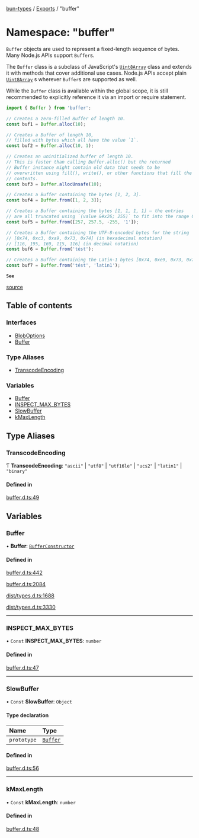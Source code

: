[bun-types](https://github.com/oven-sh/bun-types/blob/master/api-docs/README.md) / [Exports](https://github.com/oven-sh/bun-types/blob/master/api-docs/modules.md) / "buffer"

# Namespace: "buffer"

`Buffer` objects are used to represent a fixed-length sequence of bytes. Many
Node.js APIs support `Buffer`s.

The `Buffer` class is a subclass of JavaScript's [`Uint8Array`](https://developer.mozilla.org/en-US/docs/Web/JavaScript/Reference/Global_Objects/Uint8Array) class and
extends it with methods that cover additional use cases. Node.js APIs accept
plain [`Uint8Array`](https://developer.mozilla.org/en-US/docs/Web/JavaScript/Reference/Global_Objects/Uint8Array) s wherever `Buffer`s are supported as well.

While the `Buffer` class is available within the global scope, it is still
recommended to explicitly reference it via an import or require statement.

```js
import { Buffer } from 'buffer';

// Creates a zero-filled Buffer of length 10.
const buf1 = Buffer.alloc(10);

// Creates a Buffer of length 10,
// filled with bytes which all have the value `1`.
const buf2 = Buffer.alloc(10, 1);

// Creates an uninitialized buffer of length 10.
// This is faster than calling Buffer.alloc() but the returned
// Buffer instance might contain old data that needs to be
// overwritten using fill(), write(), or other functions that fill the Buffer's
// contents.
const buf3 = Buffer.allocUnsafe(10);

// Creates a Buffer containing the bytes [1, 2, 3].
const buf4 = Buffer.from([1, 2, 3]);

// Creates a Buffer containing the bytes [1, 1, 1, 1] – the entries
// are all truncated using `(value &#x26; 255)` to fit into the range 0–255.
const buf5 = Buffer.from([257, 257.5, -255, '1']);

// Creates a Buffer containing the UTF-8-encoded bytes for the string 'tést':
// [0x74, 0xc3, 0xa9, 0x73, 0x74] (in hexadecimal notation)
// [116, 195, 169, 115, 116] (in decimal notation)
const buf6 = Buffer.from('tést');

// Creates a Buffer containing the Latin-1 bytes [0x74, 0xe9, 0x73, 0x74].
const buf7 = Buffer.from('tést', 'latin1');
```

**`See`**

[source](https://github.com/nodejs/node/blob/v18.0.0/lib/buffer.js)

## Table of contents

### Interfaces

- [BlobOptions](https://github.com/oven-sh/bun-types/blob/master/api-docs/interfaces/buffer_.BlobOptions.md)
- [Buffer](https://github.com/oven-sh/bun-types/blob/master/api-docs/interfaces/buffer_.Buffer.md)

### Type Aliases

- [TranscodeEncoding](https://github.com/oven-sh/bun-types/blob/master/api-docs/modules/buffer_.md#transcodeencoding)

### Variables

- [Buffer](https://github.com/oven-sh/bun-types/blob/master/api-docs/modules/buffer_.md#buffer)
- [INSPECT\_MAX\_BYTES](https://github.com/oven-sh/bun-types/blob/master/api-docs/modules/buffer_.md#inspect_max_bytes)
- [SlowBuffer](https://github.com/oven-sh/bun-types/blob/master/api-docs/modules/buffer_.md#slowbuffer)
- [kMaxLength](https://github.com/oven-sh/bun-types/blob/master/api-docs/modules/buffer_.md#kmaxlength)

## Type Aliases

### TranscodeEncoding

Ƭ **TranscodeEncoding**: ``"ascii"`` \| ``"utf8"`` \| ``"utf16le"`` \| ``"ucs2"`` \| ``"latin1"`` \| ``"binary"``

#### Defined in

[buffer.d.ts:49](https://github.com/valgaze/bun-types/blob/6f8dbf8/buffer.d.ts#L49)

## Variables

### Buffer

• **Buffer**: [`BufferConstructor`](https://github.com/oven-sh/bun-types/blob/master/api-docs/interfaces/BufferConstructor.md)

#### Defined in

[buffer.d.ts:442](https://github.com/valgaze/bun-types/blob/6f8dbf8/buffer.d.ts#L442)

[buffer.d.ts:2084](https://github.com/valgaze/bun-types/blob/6f8dbf8/buffer.d.ts#L2084)

[dist/types.d.ts:1688](https://github.com/valgaze/bun-types/blob/6f8dbf8/dist/types.d.ts#L1688)

[dist/types.d.ts:3330](https://github.com/valgaze/bun-types/blob/6f8dbf8/dist/types.d.ts#L3330)

___

### INSPECT\_MAX\_BYTES

• `Const` **INSPECT\_MAX\_BYTES**: `number`

#### Defined in

[buffer.d.ts:47](https://github.com/valgaze/bun-types/blob/6f8dbf8/buffer.d.ts#L47)

___

### SlowBuffer

• `Const` **SlowBuffer**: `Object`

#### Type declaration

| Name | Type |
| :------ | :------ |
| `prototype` | [`Buffer`](https://github.com/oven-sh/bun-types/blob/master/api-docs/modules/buffer_.md#buffer) |

#### Defined in

[buffer.d.ts:56](https://github.com/valgaze/bun-types/blob/6f8dbf8/buffer.d.ts#L56)

___

### kMaxLength

• `Const` **kMaxLength**: `number`

#### Defined in

[buffer.d.ts:48](https://github.com/valgaze/bun-types/blob/6f8dbf8/buffer.d.ts#L48)
